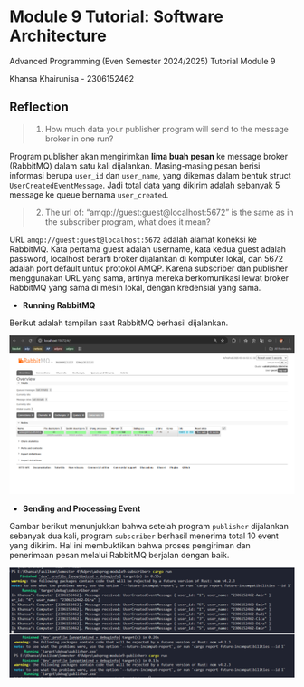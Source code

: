 # Module 9 Tutorial: Software Architecture

Advanced Programming (Even Semester 2024/2025) Tutorial Module 9

Khansa Khairunisa - 2306152462

## Reflection

>1. How much data your publisher program will send to the message broker in one run?

Program publisher akan mengirimkan **lima buah pesan** ke message broker (RabbitMQ) dalam satu kali dijalankan. Masing-masing pesan berisi informasi berupa `user_id` dan `user_name`, yang dikemas dalam bentuk struct `UserCreatedEventMessage`. Jadi total data yang dikirim adalah sebanyak 5 message ke queue bernama `user_created`.

>2. The url of: “amqp://guest:guest@localhost:5672” is the same as in the subscriber program, what does it mean?

URL `amqp://guest:guest@localhost:5672` adalah alamat koneksi ke RabbitMQ. Kata pertama guest adalah username, kata kedua guest adalah password, localhost berarti broker dijalankan di komputer lokal, dan 5672 adalah port default untuk protokol AMQP. Karena subscriber dan publisher menggunakan URL yang sama, artinya mereka berkomunikasi lewat broker RabbitMQ yang sama di mesin lokal, dengan kredensial yang sama.

- **Running RabbitMQ**

Berikut adalah tampilan saat RabbitMQ berhasil dijalankan.

![Running RabbitMQ](images/RabbitMQ_Running.png)

- **Sending and Processing Event**

Gambar berikut menunjukkan bahwa setelah program `publisher` dijalankan sebanyak dua kali, program `subscriber` berhasil menerima total 10 event yang dikirim. Hal ini membuktikan bahwa proses pengiriman dan penerimaan pesan melalui RabbitMQ berjalan dengan baik.

![Subscriber Sending Event](images/SendingEvent_Subscriber.png)
![Publisher Sending Event](images/SendingEvent_Publisher.png)